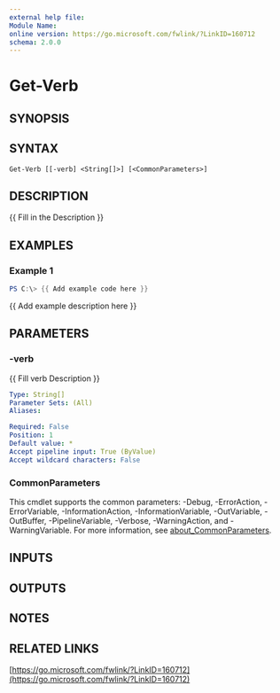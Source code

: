 ```yaml
---
external help file:
Module Name:
online version: https://go.microsoft.com/fwlink/?LinkID=160712
schema: 2.0.0
---
```


# Get-Verb

## SYNOPSIS

## SYNTAX

```
Get-Verb [[-verb] <String[]>] [<CommonParameters>]
```

## DESCRIPTION
{{ Fill in the Description }}

## EXAMPLES

### Example 1
```powershell
PS C:\> {{ Add example code here }}
```

{{ Add example description here }}

## PARAMETERS

### -verb
{{ Fill verb Description }}

```yaml
Type: String[]
Parameter Sets: (All)
Aliases:

Required: False
Position: 1
Default value: *
Accept pipeline input: True (ByValue)
Accept wildcard characters: False
```

### CommonParameters
This cmdlet supports the common parameters: -Debug, -ErrorAction, -ErrorVariable, -InformationAction, -InformationVariable, -OutVariable, -OutBuffer, -PipelineVariable, -Verbose, -WarningAction, and -WarningVariable. For more information, see [about_CommonParameters](http://go.microsoft.com/fwlink/?LinkID=113216).

## INPUTS

## OUTPUTS

## NOTES

## RELATED LINKS

[https://go.microsoft.com/fwlink/?LinkID=160712](https://go.microsoft.com/fwlink/?LinkID=160712)

